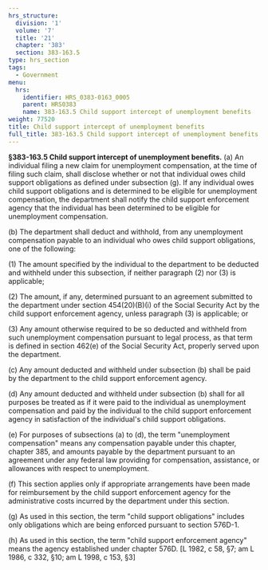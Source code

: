 ```yaml
---
hrs_structure:
  division: '1'
  volume: '7'
  title: '21'
  chapter: '383'
  section: 383-163.5
type: hrs_section
tags:
  - Government
menu:
  hrs:
    identifier: HRS_0383-0163_0005
    parent: HRS0383
    name: 383-163.5 Child support intercept of unemployment benefits
weight: 77520
title: Child support intercept of unemployment benefits
full_title: 383-163.5 Child support intercept of unemployment benefits
---
```

**§383-163.5 Child support intercept of unemployment benefits.** (a) An individual filing a new claim for unemployment compensation, at the time of filing such claim, shall disclose whether or not that individual owes child support obligations as defined under subsection (g). If any individual owes child support obligations and is determined to be eligible for unemployment compensation, the department shall notify the child support enforcement agency that the individual has been determined to be eligible for unemployment compensation.

(b) The department shall deduct and withhold, from any unemployment compensation payable to an individual who owes child support obligations, one of the following:

(1) The amount specified by the individual to the department to be deducted and withheld under this subsection, if neither paragraph (2) nor (3) is applicable;

(2) The amount, if any, determined pursuant to an agreement submitted to the department under section 454(20)(B)(i) of the Social Security Act by the child support enforcement agency, unless paragraph (3) is applicable; or

(3) Any amount otherwise required to be so deducted and withheld from such unemployment compensation pursuant to legal process, as that term is defined in section 462(e) of the Social Security Act, properly served upon the department.

(c) Any amount deducted and withheld under subsection (b) shall be paid by the department to the child support enforcement agency.

(d) Any amount deducted and withheld under subsection (b) shall for all purposes be treated as if it were paid to the individual as unemployment compensation and paid by the individual to the child support enforcement agency in satisfaction of the individual's child support obligations.

(e) For purposes of subsections (a) to (d), the term "unemployment compensation" means any compensation payable under this chapter, chapter 385, and amounts payable by the department pursuant to an agreement under any federal law providing for compensation, assistance, or allowances with respect to unemployment.

(f) This section applies only if appropriate arrangements have been made for reimbursement by the child support enforcement agency for the administrative costs incurred by the department under this section.

(g) As used in this section, the term "child support obligations" includes only obligations which are being enforced pursuant to section 576D-1.

(h) As used in this section, the term "child support enforcement agency" means the agency established under chapter 576D. [L 1982, c 58, §7; am L 1986, c 332, §10; am L 1998, c 153, §3]